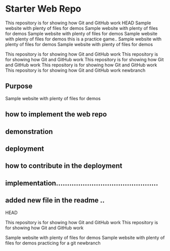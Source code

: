 # Starter Web Repo

This repository is for showing how Git and GitHub work
HEAD
Sample website with plenty of files for demos
Sample website with plenty of files for demos
Sample website with plenty of files for demos
Sample website with plenty of files for demos
this is a practice game..
Sample website with plenty of files for demos
Sample website with plenty of files for demos


This repository is for showing how Git and GitHub work
This repository is for showing how Git and GitHub work
This repository is for showing how Git and GitHub work
This repository is for showing how Git and GitHub work
This repository is for showing how Git and GitHub work
newbranch

## Purpose

Sample website with plenty of files for demos

## how to implement the web repo

## demonstration

## deployment 

## how to contribute in the deployment

## implementation..............................................


## added new file in the readme ..
 HEAD

This repository is for showing how Git and GitHub work
This repository is for showing how Git and GitHub work

Sample website with plenty of files for demos
Sample website with plenty of files for demos
 practicing for a git
 newbranch

